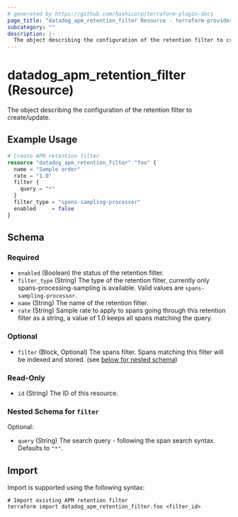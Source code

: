 ```yaml
---
# generated by https://github.com/hashicorp/terraform-plugin-docs
page_title: "datadog_apm_retention_filter Resource - terraform-provider-datadog"
subcategory: ""
description: |-
  The object describing the configuration of the retention filter to create/update.
---
```


# datadog_apm_retention_filter (Resource)

The object describing the configuration of the retention filter to create/update.

## Example Usage

```terraform
# Create APM retention filter
resource "datadog_apm_retention_filter" "foo" {
  name = "Sample order"
  rate = "1.0"
  filter {
    query = "*"
  }
  filter_type = "spans-sampling-processor"
  enabled     = false
}
```

<!-- schema generated by tfplugindocs -->
## Schema

### Required

- `enabled` (Boolean) the status of the retention filter.
- `filter_type` (String) The type of the retention filter, currently only spans-processing-sampling is available. Valid values are `spans-sampling-processor`.
- `name` (String) The name of the retention filter.
- `rate` (String) Sample rate to apply to spans going through this retention filter as a string, a value of 1.0 keeps all spans matching the query.

### Optional

- `filter` (Block, Optional) The spans filter. Spans matching this filter will be indexed and stored. (see [below for nested schema](#nestedblock--filter))

### Read-Only

- `id` (String) The ID of this resource.

<a id="nestedblock--filter"></a>
### Nested Schema for `filter`

Optional:

- `query` (String) The search query - following the span search syntax. Defaults to `"*"`.

## Import

Import is supported using the following syntax:

```shell
# Import existing APM retention filter 
terraform import datadog_apm_retention_filter.foo <filter_id>
```
